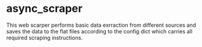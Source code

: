 # async_scraper
This web scarper performs basic data exrraction
from different sources and saves the data to the
flat files according to the config dict which 
carries all required scraping instructions.

